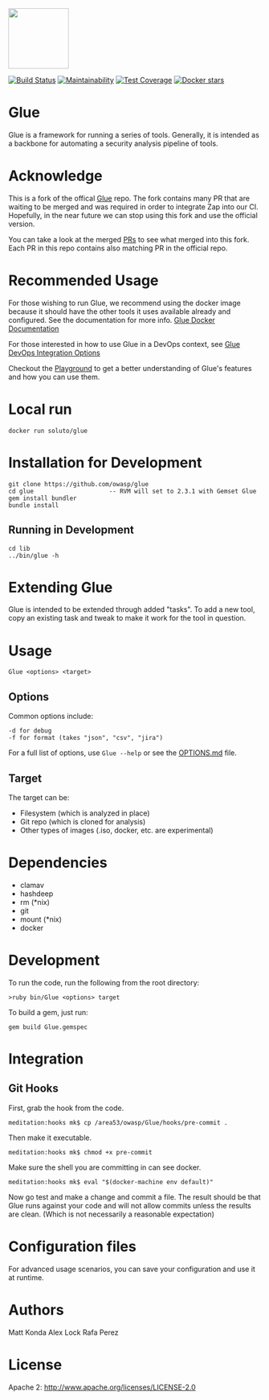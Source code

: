<img src="./glue.png" width="120"/>

[![Build Status](https://travis-ci.org/Soluto/glue.svg?branch=master)](https://travis-ci.org/Soluto/glue)
[![Maintainability](https://api.codeclimate.com/v1/badges/c242f719e9ede1397183/maintainability)](https://codeclimate.com/github/Soluto/glue/maintainability)
[![Test Coverage](https://api.codeclimate.com/v1/badges/c242f719e9ede1397183/test_coverage)](https://codeclimate.com/github/Soluto/glue/test_coverage)
[![Docker stars](https://img.shields.io/docker/stars/soluto/glue.svg)](https://hub.docker.com/r/soluto/glue/)


# Glue

Glue is a framework for running a series of tools.  Generally, it is intended as a backbone for automating a security analysis pipeline of tools.

# Acknowledge

This is a fork of the offical [Glue](https://github.com/OWASP/glue) repo. The fork contains many PR that are waiting to be merged and was required in order to integrate Zap into our CI. Hopefully, in the near future we can stop using this fork and use the official version.

You can take a look at the merged [PRs](https://github.com/Soluto/glue/pulls) to see what merged into this fork. Each PR in this repo contains also matching PR in the official repo.

# Recommended Usage

For those wishing to run Glue, we recommend using the docker image because
it should have the other tools it uses available already and configured.
See the documentation for more info.  [Glue Docker Documentation](./DOCKER.md)

For those interested in how to use Glue in a DevOps context, see
[Glue DevOps Integration Options](./DEVOPS.md)

Checkout the [Playground](./PLAYGROUND.md) to get a better understanding of Glue's features and how you can use them.

# Local run

`docker run soluto/glue`

# Installation for Development

```
git clone https://github.com/owasp/glue
cd glue                     -- RVM will set to 2.3.1 with Gemset Glue
gem install bundler
bundle install
```

## Running in Development

```
cd lib
../bin/glue -h
```

# Extending Glue

Glue is intended to be extended through added "tasks".  To add a new tool,
copy an existing task and tweak to make it work for the tool in question.

# Usage

`Glue <options> <target>`

## Options

Common options include:
```
-d for debug
-f for format (takes "json", "csv", "jira")
```

For a full list of options, use `Glue --help` or see the [OPTIONS.md](./OPTIONS.md) file.

## Target

The target can be:
* Filesystem (which is analyzed in place)
* Git repo (which is cloned for analysis)
* Other types of images (.iso, docker, etc. are experimental)


# Dependencies

* clamav
* hashdeep
* rm (*nix)
* git
* mount (*nix)
* docker

# Development

To run the code, run the following from the root directory:

`>ruby bin/Glue <options> target`

To build a gem, just run:

`gem build Glue.gemspec`


# Integration

## Git Hooks

First, grab the hook from the code.
```
meditation:hooks mk$ cp /area53/owasp/Glue/hooks/pre-commit .
```

Then make it executable.
```
meditation:hooks mk$ chmod +x pre-commit
```

Make sure the shell you are committing in can see docker.
```
meditation:hooks mk$ eval "$(docker-machine env default)"
```

Now go test and make a change and commit a file.
The result should be that Glue runs against your
code and will not allow commits unless the results
are clean. (Which is not necessarily a reasonable
expectation)


# Configuration files

For advanced usage scenarios, you can save your configuration and use it at runtime.

# Authors

Matt Konda
Alex Lock
Rafa Perez

# License

Apache 2:  http://www.apache.org/licenses/LICENSE-2.0
